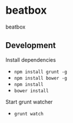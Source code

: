 beatbox
=======

beatbox

## Development

Install dependencies

* `npm install grunt -g`
* `npm install bower -g`
* `npm install`
* `bower install`

Start grunt watcher

* `grunt watch`
